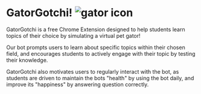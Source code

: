 # GatorGotchi! ![gator icon](https://github.com/MonishB123/GatorGotchi/blob/main/extension/icon.png)

GatorGotchi is a free Chrome Extension designed to help students learn topics of their choice by simulating a virtual pet gator!

Our bot prompts users to learn about specific topics within their chosen field, and encourages students to actively engage with their topic by testing their knowledge. 

GatorGotchi also motivates users to regularly interact with the bot, as students are driven to maintain the bots "health" by using the bot daily, and improve its "happiness" by answering question correctly.

